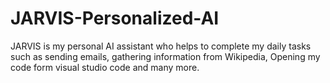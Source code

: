 # JARVIS-Personalized-AI
JARVIS is my personal AI assistant who helps to complete my daily tasks such as sending emails, gathering information from Wikipedia, Opening my code form visual studio code and many more.
